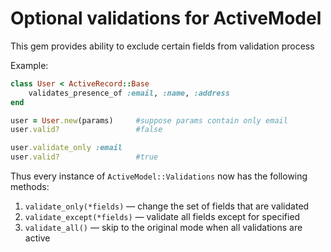 # Optional validations for ActiveModel

This gem provides ability to exclude certain fields from validation process

Example:

```ruby
class User < ActiveRecord::Base
    validates_presence_of :email, :name, :address
end
```

```ruby
user = User.new(params)     #suppose params contain only email
user.valid?                 #false

user.validate_only :email
user.valid?                 #true
```

Thus every instance of ```ActiveModel::Validations``` now has the following methods:

1. ```validate_only(*fields)``` — change the set of fields that are validated
2. ```validate_except(*fields)``` — validate all fields except for specified
3. ```validate_all()``` — skip to the original mode when all validations are active

